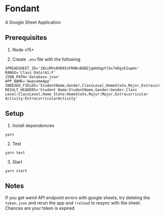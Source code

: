 # Fondant
A Google Sheet Application

## Prerequisites

1. Node v15+

2. Create `.env` file with the following

```
SPREADSHEET_ID='1BxiMVs0XRA5nFMdKvBdBZjgmUUqptlbs74OgvE2upms'
RANGE='Class Data!A1:F'
JSON_PATH='database.json'
APP_NAME='AwesomeApp'
INDEXED_FIELDS='StudentName,Gender,ClassLevel,HomeState,Major,ExtracurricularActivity'
RESULT_HEADERS='Student Name:StudentName,Gender:Gender,Class Level:ClassLevel,Home State:HomeState,Major:Major,Extracurricular Activity:ExtracurricularActivity'
```

## Setup

1. Install dependencies

```
yarn
```

2.  Test

```
yarn test
```

3. Start

```
yarn start
```

## Notes

If you get weird API endpoint errors with google sheets, try deleting the `token.json` and rerun the app and `!reload` to resync with the sheet.  Chances are your token is expired.
